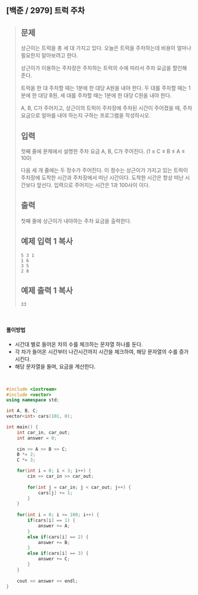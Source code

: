 ## [백준 / 2979] 트럭 주차

> ## 문제
>
> 상근이는 트럭을 총 세 대 가지고 있다. 오늘은 트럭을 주차하는데 비용이 얼마나 필요한지 알아보려고 한다.
>
> 상근이가 이용하는 주차장은 주차하는 트럭의 수에 따라서 주차 요금을 할인해 준다.
>
> 트럭을 한 대 주차할 때는 1분에 한 대당 A원을 내야 한다. 두 대를 주차할 때는 1분에 한 대당 B원, 세 대를 주차할 때는 1분에 한 대당 C원을 내야 한다.
>
> A, B, C가 주어지고, 상근이의 트럭이 주차장에 주차된 시간이 주어졌을 때, 주차 요금으로 얼마를 내야 하는지 구하는 프로그램을 작성하시오.
>
> ## 입력
>
> 첫째 줄에 문제에서 설명한 주차 요금 A, B, C가 주어진다. (1 ≤ C ≤ B ≤ A ≤ 100)
>
> 다음 세 개 줄에는 두 정수가 주어진다. 이 정수는 상근이가 가지고 있는 트럭이 주차장에 도착한 시간과 주차장에서 떠난 시간이다. 도착한 시간은 항상 떠난 시간보다 앞선다. 입력으로 주어지는 시간은 1과 100사이 이다.
>
> ## 출력
>
> 첫째 줄에 상근이가 내야하는 주차 요금을 출력한다.
>
> ## 예제 입력 1 복사
>
> ```
> 5 3 1
> 1 6
> 3 5
> 2 8
> ```
>
> ## 예제 출력 1 복사
>
> ```
> 33
> ```

<br>

#### 풀이방법

- 시간대 별로 들어온 차의 수를 체크하는 문자열 하나를 둔다.
- 각 차가 들어온 시간부터 나간시간까지 시간을 체크하여, 해당 문자열의 수를 증가시킨다.
- 해당 문자열을 돌며, 요금을 계산한다.

<br>

```cpp
#include <iostream>
#include <vector>
using namespace std;

int A, B, C;
vector<int> cars(101, 0);

int main() {
    int car_in, car_out;
    int answer = 0;
    
    cin >> A >> B >> C;
    B *= 2;
    C *= 3;

    for(int i = 0; i < 3; i++) {
        cin >> car_in >> car_out;
        
        for(int j = car_in; j < car_out; j++) {
            cars[j] += 1;
        }
    }
    
    for(int i = 0; i <= 100; i++) {
        if(cars[i] == 1) {
            answer += A;
        }
        else if(cars[i] == 2) {
            answer += B;
        }
        else if(cars[i] == 3) {
            answer += C;
        }
    }
    
    cout << answer << endl;
}
```

